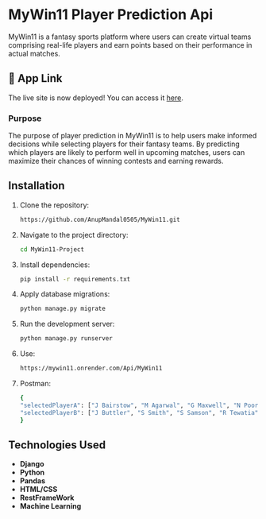 # MyWin11 Player Prediction Api

MyWin11 is a fantasy sports platform where users can create virtual teams comprising real-life players and earn points based on their performance in actual matches.


## 🔗 App Link
The live site is now deployed! You can access it [here](https://mywin11.onrender.com).

### Purpose

The purpose of player prediction in MyWin11 is to help users make informed decisions while selecting players for their fantasy teams. By predicting which players are likely to perform well in upcoming matches, users can maximize their chances of winning contests and earning rewards.


## Installation

1. Clone the repository:

    ```bash
    https://github.com/AnupMandal0505/MyWin11.git
    ```

2. Navigate to the project directory:

    ```bash
    cd MyWin11-Project
    ```

3. Install dependencies:

    ```bash
    pip install -r requirements.txt
    ```

4. Apply database migrations:

    ```bash
    python manage.py migrate
    ```

5. Run the development server:

    ```bash
    python manage.py runserver
    ```


5. Use:

    ```bash
    https://mywin11.onrender.com/Api/MyWin11
    ```

5. Postman:

    ```bash
    {
    "selectedPlayerA": ["J Bairstow", "M Agarwal", "G Maxwell", "N Pooran", "K Nair", "J Neesham", "S Khan", "M Shami", "S Cottrell", "R Bishnoi", "M Ashwin"],
    "selectedPlayerB": ["J Buttler", "S Smith", "S Samson", "R Tewatia", "R Uthappa", "J Archer", "R Parag", "T Curran", "S Gopal", "A Rajpoot", "J Unadkat"]
    }
    ```

## Technologies Used

- **Django**
- **Python**
- **Pandas**
- **HTML/CSS**
- **RestFrameWork**
- **Machine Learning**

